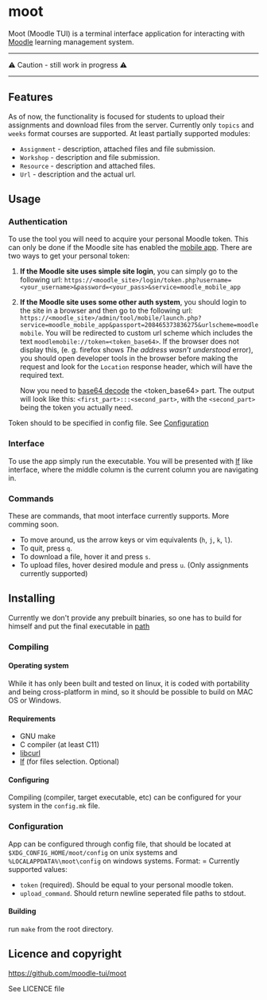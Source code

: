 # moot
Moot (Moodle TUI) is a terminal interface application for interacting with [Moodle](https://moodle.org/) learning management system.

---
⚠️ Caution - still work in progress ⚠️

---

## Features
As of now, the functionality is focused for students to upload their assignments
and download files from the server. Currently only `topics` and `weeks` format
courses are supported. At least partially supported modules:
 - `Assignment` - description, attached files and file submission.
 - `Workshop` - description and file submission.
 - `Resource` - description and attached files.
 - `Url` - description and the actual url.

## Usage

### Authentication

To use the tool you will need to acquire your personal Moodle token. This can
only be done if the Moodle site has enabled the [mobile
app](https://github.com/moodlehq/moodleapp). There are two ways to get your
personal token:
1. **If the Moodle site uses simple site login**, you can simply go to the
   following url:
   `https://<moodle_site>/login/token.php?username=<your_username>&password=<your_pass>&service=moodle_mobile_app`

2. **If the Moodle site uses some other auth system**, you should login to the
   site in a browser and then go to the following url:
   `https://<moodle_site>/admin/tool/mobile/launch.php?service=moodle_mobile_app&passport=208465373836275&urlscheme=moodlemobile`.
   You will be redirected to custom url scheme which includes the text
   `moodlemobile://token=<token_base64>`. If the browser does not display this,
   (e. g. firefox shows *The address wasn’t understood* error), you should open
   developer tools in the browser before making the request and look for the
   `Location` response header, which will have the required text.
 
   Now you need to [base64 decode](https://www.base64decode.org/) the
   <token_base64> part. The output will look like this:
   `<first_part>:::<second_part>`, with the `<second_part>` being the token you
   actually need.
   
Token should to be specified in config file. See [Configuration](https://github.com/moodle-tui/moot#configuration)

### Interface
To use the app simply run the executable. 
You will be presented with [lf](https://github.com/gokcehan/lf) like interface,
where the middle column is the current column you are navigating in.

### Commands
These are commands, that moot interface currently supports. More comming soon.
- To move around, us the arrow keys or vim equivalents (`h`, `j`, `k`, `l`).
- To quit, press `q`.
- To download a file, hover it and press `s`.
- To upload files, hover desired module and press `u`. (Only assignments currently supported)

## Installing
Currently we don't provide any prebuilt binaries, so one has to build for himself and put the final executable in [path](https://en.wikipedia.org/wiki/PATH_(variable))

### Compiling

#### Operating system
While it has only been built and tested on linux, it is coded with portability and being cross-platform in mind, so it should be possible to build on MAC OS or Windows.

#### Requirements
 - GNU make
 - C compiler (at least C11)
 - [libcurl](https://curl.se/libcurl/)
 - [lf](https://github.com/gokcehan/lf) (for files selection. Optional)

#### Configuring
Compiling (compiler, target executable, etc) can be configured for your system
in the `config.mk` file.

### Configuration
App can be configured through config file, that should be located at `$XDG_CONFIG_HOME/moot/config` on unix systems and `%LOCALAPPDATA%\moot\config` on windows systems.
Format: <property> = <value>
Currently supported values:
- `token` (required).
    Should be equal to your personal moodle token.
- `upload_command`.
    Should return newline seperated file paths to stdout.

#### Building

run `make` from the root directory.

## Licence and copyright
https://github.com/moodle-tui/moot

See LICENCE file   
